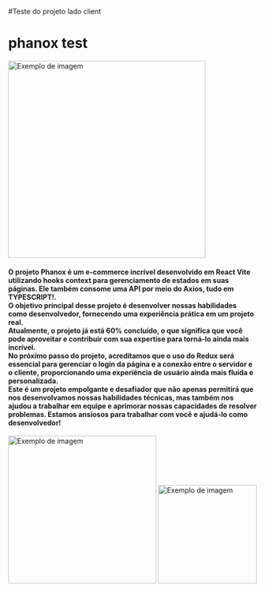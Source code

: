 #Teste do projeto lado client<br/>
<h1>phanox test</h1>
<img src="https://user-images.githubusercontent.com/94090454/233896131-09d80f59-1ae2-4ce7-abff-fb5d40b00530.png" alt="Exemplo de imagem" width="400"/>
<h4>O projeto Phanox é um e-commerce incrível desenvolvido em React Vite utilizando hooks context para gerenciamento de estados em suas páginas. Ele também consome uma API por meio do Axios, tudo em TYPESCRIPT!.<br/> O objetivo principal desse projeto é desenvolver nossas habilidades como desenvolvedor, fornecendo uma experiência prática em um projeto real.<br/> Atualmente, o projeto já está 60% concluído, o que significa que você pode aproveitar e contribuir com sua expertise para torná-lo ainda mais incrível.<br/>No próximo passo do projeto, acreditamos que o uso do Redux será essencial para gerenciar o login da página e a conexão entre o servidor e o cliente, proporcionando uma experiência de usuário ainda mais fluída e personalizada.<br/>Este é um projeto empolgante e desafiador que não apenas permitirá que nos desenvolvamos nossas habilidades técnicas, mas também nos ajudou a trabalhar em equipe e aprimorar nossas capacidades de resolver problemas. Estamos ansiosos para trabalhar com você e ajudá-lo como desenvolvedor!</h4>
<img src="https://user-images.githubusercontent.com/94090454/233896157-9160fa02-0a42-4d1e-be20-b9d07262060b.png" alt="Exemplo de imagem" width="300"/>
<img src="https://user-images.githubusercontent.com/94090454/233896171-1dd0b465-98a3-4a02-b2bc-3abed716fcc4.png" alt="Exemplo de imagem" width="200"/>


